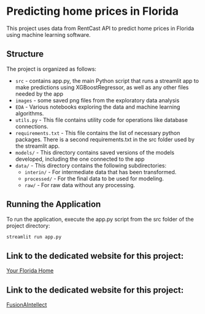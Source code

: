 # Predicting home prices in Florida

This project uses data from RentCast API to predict home prices in Florida using machine learning software.
## Structure

The project is organized as follows:

- `src` - contains app.py, the main Python script that runs a streamlit app to make predictions using XGBoostRegressor, as well as any other files needed by the app
- `images` - some saved png files from the exploratory data analysis
- `EDA` - Various notebooks exploring the data and machine learning algorithms.
- `utils.py` - This file contains utility code for operations like database connections.
- `requirements.txt` - This file contains the list of necessary python packages. There is a second requirements.txt in the src folder used by the streamlit app.
- `models/` - This directory contains saved versions of the models developed, including the one connected to the app
- `data/` - This directory contains the following subdirectories:
  - `interin/` - For intermediate data that has been transformed.
  - `processed/` - For the final data to be used for modeling.
  - `raw/` - For raw data without any processing.
 
## Running the Application

To run the application, execute the app.py script from the src folder of the project directory:

```bash
streamlit run app.py
```
## Link to the dedicated website for this project:

[Your Florida Home](https://mds8-final-project-bmh.onrender.com/)

## Link to the dedicated website for this project:

[FusionAIntellect](https://fusionaintellect.com/index.html)
